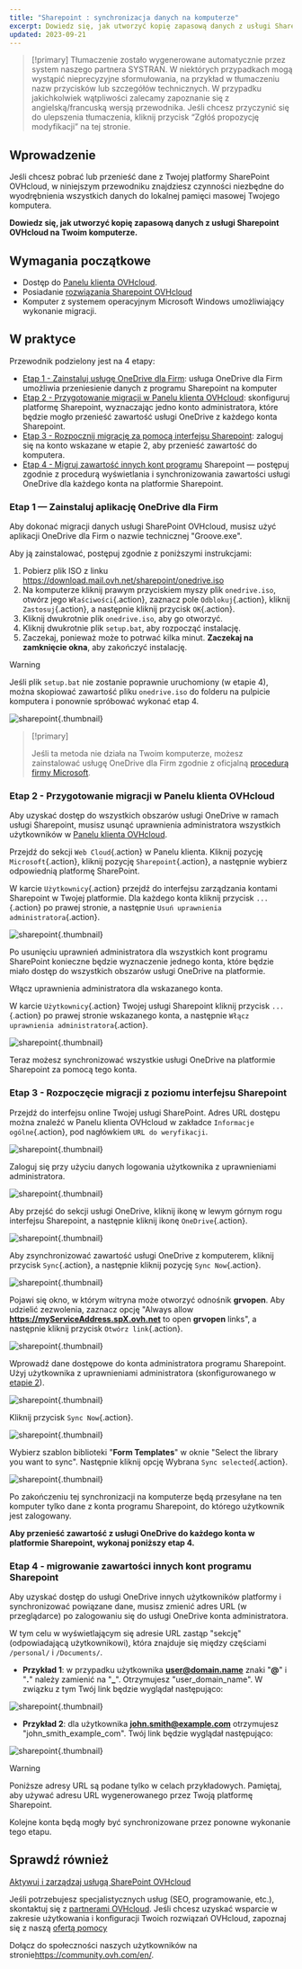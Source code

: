 ```yaml
---
title: "Sharepoint : synchronizacja danych na komputerze"
excerpt: Dowiedz się, jak utworzyć kopię zapasową danych z usługi Sharepoint OVHcloud na Twoim komputerze
updated: 2023-09-21
---
```


> [!primary]
> Tłumaczenie zostało wygenerowane automatycznie przez system naszego partnera SYSTRAN. W niektórych przypadkach mogą wystąpić nieprecyzyjne sformułowania, na przykład w tłumaczeniu nazw przycisków lub szczegółów technicznych. W przypadku jakichkolwiek wątpliwości zalecamy zapoznanie się z angielską/francuską wersją przewodnika. Jeśli chcesz przyczynić się do ulepszenia tłumaczenia, kliknij przycisk “Zgłóś propozycję modyfikacji” na tej stronie.
>

## Wprowadzenie

Jeśli chcesz pobrać lub przenieść dane z Twojej platformy SharePoint OVHcloud, w niniejszym przewodniku znajdziesz czynności niezbędne do wyodrębnienia wszystkich danych do lokalnej pamięci masowej Twojego komputera.

**Dowiedz się, jak utworzyć kopię zapasową danych z usługi Sharepoint OVHcloud na Twoim komputerze.**

## Wymagania początkowe

- Dostęp do [Panelu klienta OVHcloud](https://www.ovh.com/auth/?action=gotomanager&from=https://www.ovh.pl/&ovhSubsidiary=pl).
- Posiadanie [rozwiązania Sharepoint OVHcloud](https://www.ovhcloud.com/pl/collaborative-tools/sharepoint/)
- Komputer z systemem operacyjnym Microsoft Windows umożliwiający wykonanie migracji.

## W praktyce

Przewodnik podzielony jest na 4 etapy:

- [Etap 1 - Zainstaluj usługę OneDrive dla Firm](#installonedrive.): usługa OneDrive dla Firm umożliwia przeniesienie danych z programu Sharepoint na komputer
- [Etap 2 - Przygotowanie migracji w Panelu klienta OVHcloud](#controlpanelconfig.): skonfiguruj platformę Sharepoint, wyznaczając jedno konto administratora, które będzie mogło przenieść zawartość usługi OneDrive z każdego konta Sharepoint.
- [Etap 3 - Rozpocznij migrację za pomocą interfejsu Sharepoint](#migrationignition.): zaloguj się na konto wskazane w etapie 2, aby przenieść zawartość do komputera.
- [Etap 4 - Migruj zawartość innych kont programu](#migrationother.) Sharepoint — postępuj zgodnie z procedurą wyświetlania i synchronizowania zawartości usługi OneDrive dla każdego konta na platformie Sharepoint.

### Etap 1 — Zainstaluj aplikację OneDrive dla Firm <a name="installonedrive"></a>

Aby dokonać migracji danych usługi SharePoint OVHcloud, musisz użyć aplikacji OneDrive dla Firm o nazwie technicznej "Groove.exe".

Aby ją zainstalować, postępuj zgodnie z poniższymi instrukcjami:

1. Pobierz plik ISO z linku <https://download.mail.ovh.net/sharepoint/onedrive.iso>
2. Na komputerze kliknij prawym przyciskiem myszy plik `onedrive.iso`, otwórz jego `Właściwości`{.action}, zaznacz pole `Odblokuj`{.action}, kliknij `Zastosuj`{.action}, a następnie kliknij przycisk `OK`{.action}.
3. Kliknij dwukrotnie plik `onedrive.iso`, aby go otworzyć.
4. Kliknij dwukrotnie plik `setup.bat`, aby rozpocząć instalację.
5. Zaczekaj, ponieważ może to potrwać kilka minut. **Zaczekaj na zamknięcie okna**, aby zakończyć instalację.

> [!warning]
>
> Jeśli plik `setup.bat` nie zostanie poprawnie uruchomiony (w etapie 4), można skopiować zawartość pliku `onedrive.iso` do folderu na pulpicie komputera i ponownie spróbować wykonać etap 4.

![sharepoint](sharepoint-eol-00.gif){.thumbnail}

> [!primary]
>
> Jeśli ta metoda nie działa na Twoim komputerze, możesz zainstalować usługę OneDrive dla Firm zgodnie z oficjalną [procedurą firmy Microsoft](https://learn.microsoft.com/sharepoint/install-previous-sync-app#install-groove-exe-with-office-2016).

### Etap 2 - Przygotowanie migracji w Panelu klienta OVHcloud <a name="controlpanelconfig"></a>

Aby uzyskać dostęp do wszystkich obszarów usługi OneDrive w ramach usługi Sharepoint, musisz usunąć uprawnienia administratora wszystkich użytkowników w [Panelu klienta OVHcloud](https://www.ovh.com/auth/?action=gotomanager&from=https://www.ovh.pl/&ovhSubsidiary=pl).

Przejdź do sekcji `Web Cloud`{.action} w Panelu klienta. Kliknij pozycję `Microsoft`{.action}, kliknij pozycję `Sharepoint`{.action}, a następnie wybierz odpowiednią platformę SharePoint.

W karcie `Użytkownicy`{.action} przejdź do interfejsu zarządzania kontami Sharepoint w Twojej platformie. Dla każdego konta kliknij przycisk `...`{.action} po prawej stronie, a następnie `Usuń uprawnienia administratora`{.action}.

![sharepoint](sharepoint-eol-01.png){.thumbnail}

Po usunięciu uprawnień administratora dla wszystkich kont programu SharePoint konieczne będzie wyznaczenie jednego konta, które będzie miało dostęp do wszystkich obszarów usługi OneDrive na platformie.

Włącz uprawnienia administratora dla wskazanego konta.

W karcie `Użytkownicy`{.action} Twojej usługi Sharepoint kliknij przycisk `...`{.action} po prawej stronie wskazanego konta, a następnie `Włącz uprawnienia administratora`{.action}.

![sharepoint](sharepoint-eol-02.png){.thumbnail}

Teraz możesz synchronizować wszystkie usługi OneDrive na platformie Sharepoint za pomocą tego konta.

### Etap 3 - Rozpoczęcie migracji z poziomu interfejsu Sharepoint <a name="migrationignition"></a>

Przejdź do interfejsu online Twojej usługi SharePoint. Adres URL dostępu można znaleźć w Panelu klienta OVHcloud w zakładce `Informacje ogólne`{.action}, pod nagłówkiem `URL do weryfikacji`.

![sharepoint](sharepoint-eol-03.png){.thumbnail}

Zaloguj się przy użyciu danych logowania użytkownika z uprawnieniami administratora.

![sharepoint](sharepoint-eol-04.png){.thumbnail}

Aby przejść do sekcji usługi OneDrive, kliknij ikonę w lewym górnym rogu interfejsu Sharepoint, a następnie kliknij ikonę `OneDrive`{.action}.

![sharepoint](sharepoint-eol-05.png){.thumbnail}

Aby zsynchronizować zawartość usługi OneDrive z komputerem, kliknij przycisk `Sync`{.action}, a następnie kliknij pozycję `Sync Now`{.action}.

![sharepoint](sharepoint-eol-06.png){.thumbnail}

Pojawi się okno, w którym witryna może otworzyć odnośnik **grvopen**. Aby udzielić zezwolenia, zaznacz opcję "Always allow **https://myServiceAddress.spX.ovh.net** to open **grvopen** links", a następnie kliknij przycisk `Otwórz link`{.action}.

![sharepoint](sharepoint-eol-07.png){.thumbnail}

Wprowadź dane dostępowe do konta administratora programu Sharepoint. Użyj użytkownika z uprawnieniami administratora (skonfigurowanego w [etapie 2](#controlpanelconfig.)).

![sharepoint](sharepoint-eol-08.png){.thumbnail}

Kliknij przycisk `Sync Now`{.action}.

![sharepoint](sharepoint-eol-09.png){.thumbnail}

Wybierz szablon biblioteki "**Form Templates**" w oknie "Select the library you want to sync". Następnie kliknij opcję Wybrana `Sync selected`{.action}.

![sharepoint](sharepoint-eol-10.png){.thumbnail}

Po zakończeniu tej synchronizacji na komputerze będą przesyłane na ten komputer tylko dane z konta programu Sharepoint, do którego użytkownik jest zalogowany.

**Aby przenieść zawartość z usługi OneDrive do każdego konta w platformie Sharepoint, wykonaj poniższy etap 4.**

### Etap 4 - migrowanie zawartości innych kont programu Sharepoint <a name="migrationother"></a>

Aby uzyskać dostęp do usługi OneDrive innych użytkowników platformy i synchronizować powiązane dane, musisz zmienić adres URL (w przeglądarce) po zalogowaniu się do usługi OneDrive konta administratora.

W tym celu w wyświetlającym się adresie URL zastąp "sekcję" (odpowiadającą użytkownikowi), która znajduje się między częściami `/personal/` i `/Documents/`.

- **Przykład 1**: w przypadku użytkownika **user@domain.name** znaki "**@**" i "**.**" należy zamienić na "**_**". Otrzymujesz "user_domain_name". W związku z tym Twój link będzie wyglądał następująco:

![sharepoint](sharepoint-eol-11.png){.thumbnail}

- **Przykład 2**: dla użytkownika **john.smith@example.com** otrzymujesz "john_smith_example_com". Twój link będzie wyglądał następująco:

![sharepoint](sharepoint-eol-12.png){.thumbnail}

> [!warning]
>
> Poniższe adresy URL są podane tylko w celach przykładowych. Pamiętaj, aby używać adresu URL wygenerowanego przez Twoją platformę Sharepoint.

Kolejne konta będą mogły być synchronizowane przez ponowne wykonanie tego etapu.

## Sprawdź również

[Aktywuj i zarządzaj usługą SharePoint OVHcloud](sharepoint_manage1.)

Jeśli potrzebujesz specjalistycznych usług (SEO, programowanie, etc.), skontaktuj się z [partnerami OVHcloud](https://partner.ovhcloud.com/pl/directory/).
Jeśli chcesz uzyskać wsparcie w zakresie użytkowania i konfiguracji Twoich rozwiązań OVHcloud, zapoznaj się z naszą [ofertą pomocy](https://www.ovhcloud.com/pl/support-levels/)

Dołącz do społeczności naszych użytkowników na stronie<https://community.ovh.com/en/>.